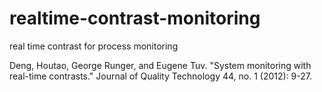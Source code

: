 # realtime-contrast-monitoring
real time contrast for process monitoring

Deng, Houtao, George Runger, and Eugene Tuv. "System monitoring with real-time contrasts." Journal of Quality Technology 44, no. 1 (2012): 9-27.